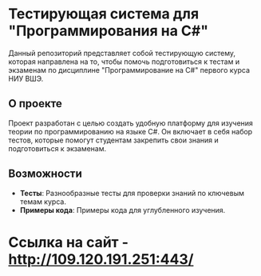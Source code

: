 # Тестирующая система для "Программирования на C#"

Данный репозиторий представляет собой тестирующую систему, которая направлена на то, чтобы помочь подготовиться к тестам и экзаменам по дисциплине "Программирование на C#" первого курса НИУ ВШЭ.

## О проекте

Проект разработан с целью создать удобную платформу для изучения теории по программированию на языке C#. Он включает в себя набор тестов, которые помогут студентам закрепить свои знания и подготовиться к экзаменам.

## Возможности

- **Тесты**: Разнообразные тесты для проверки знаний по ключевым темам курса.
- **Примеры кода**: Примеры кода для углубленного изучения.
# Ссылка на сайт - http://109.120.191.251:443/
